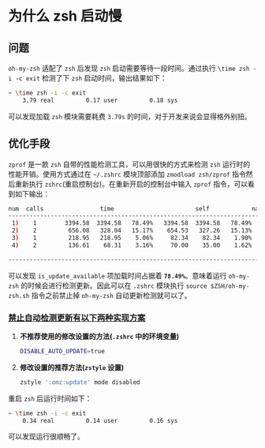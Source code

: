 # 为什么 zsh 启动慢

## 问题

`oh-my-zsh` 适配了 `zsh` 后发现 `zsh` 启动需要等待一段时间。通过执行 `\time zsh -i -c exit` 检测了下 `zsh` 启动时间，输出结果如下：

```bash
~ \time zsh -i -c exit
    3.79 real         0.17 user         0.18 sys
```

可以发现加载 `zsh` 模块需要耗费 `3.79s` 的时间，对于开发来说会显得格外别扭。

## 优化手段

`zprof` 是一款 `zsh` 自带的性能检测工具，可以用很快的方式来检测 `zsh` 运行时的性能开销。使用方式通过在 `~/.zshrc` 模块顶部添加 `zmodload zsh/zprof` 指令然后重新执行 `zshrc`(重启控制台)。在重新开启的控制台中输入 `zprof` 指令，可以看到如下输出：

```bash
num  calls                time                       self            name
-----------------------------------------------------------------------------------
 1)    1        3394.58  3394.58   78.49%   3394.58  3394.58   78.49%  is_update_available
 2)    2         656.08   328.04   15.17%    654.53   327.26   15.13%  bracketed-paste-magic
 3)    1         218.95   218.95    5.06%     82.34    82.34    1.90%  nvm_auto
 4)    2         136.61    68.31    3.16%     70.00    35.00    1.62%  nvmss

-----------------------------------------------------------------------------------
```

可以发现 `is_update_available` 项加载时间占据着 **`78.49%`**。意味着运行 `oh-my-zsh` 的时候会进行检测更新。因此可以在 `.zshrc` 模块执行 `source $ZSH/oh-my-zsh.sh` 指令之前禁止掉 `oh-my-zsh` 自动更新检测就可以了。

### [禁止自动检测更新有以下两种实现方案](https://cloud.tencent.com/developer/ask/sof/115329)

1. **不推荐使用的修改设置的方法(`.zshrc` 中的环境变量)**

   ```bash
   DISABLE_AUTO_UPDATE=true
   ```

2. **修改设置的推荐方法(`zstyle` 设置)**

    ```bash
    zstyle ':omz:update' mode disabled
    ```

重启 `zsh` 后运行时间如下：

```bash
~ \time zsh -i -c exit
    0.34 real         0.14 user         0.16 sys
```

可以发现运行很顺畅了。
